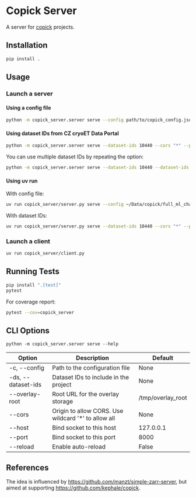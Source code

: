 # Copick Server

A server for [copick](https://github.com/kephale/copick) projects.

## Installation

```bash
pip install .
```

## Usage

### Launch a server

#### Using a config file

```bash
python -m copick_server.server serve --config path/to/copick_config.json --cors "*" --port 8000
```

#### Using dataset IDs from CZ cryoET Data Portal

```bash
python -m copick_server.server serve --dataset-ids 10440 --cors "*" --port 8017
```

You can use multiple dataset IDs by repeating the option:

```bash
python -m copick_server.server serve --dataset-ids 10440 --dataset-ids 10441 --cors "*" --port 8017
```

#### Using uv run

With config file:
```bash
uv run copick_server/server.py serve --config ~/Data/copick/full_ml_challenge_czcdp.json --cors "*" --port 8017
```

With dataset IDs:
```bash
uv run copick_server/server.py serve --dataset-ids 10440 --cors "*" --port 8017
```

### Launch a client

```bash
uv run copick_server/client.py
```

## Running Tests

```bash
pip install ".[test]"
pytest
```

For coverage report:
```bash
pytest --cov=copick_server
```

## CLI Options

```
python -m copick_server.server serve --help
```

| Option            | Description                                            | Default       |
|-------------------|--------------------------------------------------------|---------------|
| -c, --config      | Path to the configuration file                         | None          |
| -ds, --dataset-ids| Dataset IDs to include in the project                  | None          |
| --overlay-root    | Root URL for the overlay storage                       | /tmp/overlay_root |
| --cors            | Origin to allow CORS. Use wildcard '*' to allow all    | None          |
| --host            | Bind socket to this host                               | 127.0.0.1     |
| --port            | Bind socket to this port                               | 8000          |
| --reload          | Enable auto-reload                                     | False         |

## References

The idea is influenced by https://github.com/manzt/simple-zarr-server, but aimed at supporting https://github.com/kephale/copick.
